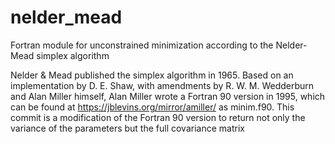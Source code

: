 # nelder_mead
Fortran module for unconstrained minimization according to the Nelder-Mead simplex algorithm

Nelder & Mead published the simplex algorithm in 1965. Based on an implementation by D. E. Shaw, with amendments by R. W. M. Wedderburn and Alan Miller himself, Alan Miller wrote a Fortran 90 version in 1995, which can be found at https://jblevins.org/mirror/amiller/ as minim.f90. This commit is a modification of the Fortran 90 version to return not only the variance of the parameters but the full covariance matrix
